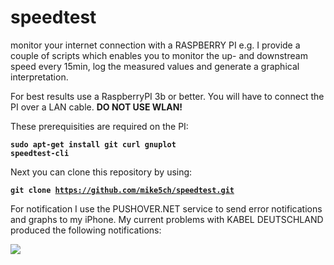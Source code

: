# speedtest
monitor your internet connection with a RASPBERRY PI e.g.
I provide a couple of scripts which enables you to monitor the up- and downstream speed every 15min, log the measured values and generate a graphical interpretation.

For best results use a RaspberryPI 3b or better. You will have to connect the PI over a LAN cable. <b>DO NOT USE WLAN!</b>

These prerequisities are required on the PI:

<code><b>sudo apt-get install git curl gnuplot speedtest-cli</b></code>

Next you can clone this repository by using:

<code><b>git clone https://github.com/mike5ch/speedtest.git</b></code>

For notification I use the PUSHOVER.NET service to send error notifications and graphs to my iPhone. My current problems with KABEL DEUTSCHLAND produced the following notifications:

<img src="IMG_0309.jpg">
